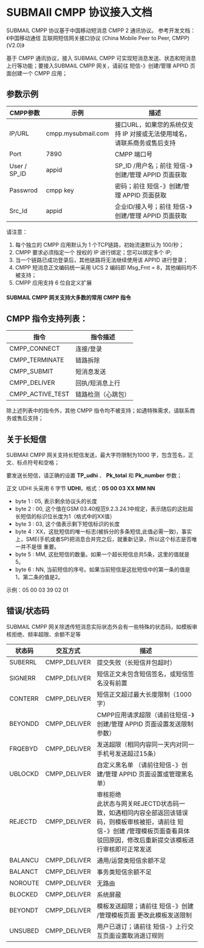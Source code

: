 # SUBMAIl CMPP 协议接入文档

SUBMAIL CMPP 协议基于中国移动短消息 CMPP 2 通讯协议。 
参考开发文档：《中国移动通信 互联网短信网关接口协议 (China Mobile Peer to Peer, CMPP) (V2.0)》



基于 CMPP 通讯协议，接入 SUBMAIL CMPP 可实现短消息发送、状态和短消息上行等功能；要接入SUBMAIL CMPP 网关，请前往 短信-》创建/管理 APPID 页面创建一个 CMPP 应用；



## 参数示例

| CMPP参数     | 示例               | 描述                                                         |
| ------------ | ------------------ | ------------------------------------------------------------ |
| IP/URL       | cmpp.mysubmail.com | 接口URL，如果您的系统仅支持 IP 对接或无法使用域名，请联系商务或售后支持 |
| Port         | 7890               | CMPP 端口号                                                  |
| User / SP_ID | appid              | SP_ID /用户名；前往 短信-》创建/管理 APPID 页面获取          |
| Passwrod     | cmpp key           | 密码；前往 短信-》创建/管理 APPID 页面获取                   |
| Src_Id       | appid              | 企业ID/接入号；前往 短信-》创建/管理 APPID 页面获取          |

请注意：

1. 每个独立的 CMPP 应用默认为 1 个TCP链路，初始流速默认为 100/秒；
2. CMPP 要求必须指定一个 授权的 IP 进行绑定；您可以绑定多个 IP;
3. 当一个链路已成功登录后，其他链路将无法继续使用该 APPID 进行登录；
4. CMPP 短消息正文编码统一采用 UCS 2 编码即 Msg_Fmt = 8，其他编码均不被支持；
5. CMPP 应用支持 6 位自定义扩展



#### SUBMAIL CMPP 网关支持大多数的常用 CMPP 指令

## CMPP 指令支持列表：

| 指令             | 指令描述           |
| ---------------- | ------------------ |
| CMPP_CONNECT     | 连接/登录          |
| CMPP_TERMINATE   | 链路拆除           |
| CMPP_SUBMIT      | 短消息发送         |
| CMPP_DELIVER     | 回执/短消息上行    |
| CMPP_ACTIVE_TEST | 链路检测（心跳包） |

除上述列表中的指令外，其他 CMPP 指令均不被支持；如遇特殊需求，请联系商务或售后支持；



## 关于长短信

SUBMAIl CMPP 网关支持长短信发送，最大字符限制为1000 字，包含签名，正文、标点符号和空格；

要发送长短信，请正确的设置 **TP_udhi** 、 **Pk_total** 和 **Pk_number** 参数；

正文 UDHI 头采用 6 字节 **UDHI**，格式：**05 00 03 XX MM NN**

- byte 1 : 05, 表示剩余协议头的长度
- byte 2 : 00, 这个值在GSM 03.40规范9.2.3.24.1中规定，表示随后的这批超长短信的标识位长度为1（格式中的XX值）
- byte 3 : 03, 这个值表示剩下短信标识的长度
- byte 4 : XX，这批短信的唯一标志(被拆分的多条短信,此值必需一致)，事实上，SME(手机或者SP)把消息合并完之后，就重新记录，所以这个标志是否唯 一并不是很 重要。
- byte 5 : MM, 这批短信的数量。如果一个超长短信总共5条，这里的值就是5。
- byte 6 : NN, 当前短信的序号。如果当前短信是这批短信中的第一条的值是1，第二条的值是2。

示例：05 00 03 39 02 01



## 错误/状态码

SUBMAIL CMPP 网关除透传短消息实际状态外会有一些特殊的状态码，如模板审核拒绝、频率超限、余额不足等

| 状态码  | 交互方式     | 描述                                                         |
| ------- | ------------ | ------------------------------------------------------------ |
| SUBERRL | CMPP_DELIVER | 提交失败（长短信并包超时）                                   |
| SIGNERR | CMPP_DELIVER | 短信正文未包含短信签名，或短信签名没有前置                   |
| CONTERR | CMPP_DELIVER | 短信正文超过最大长度限制（1000字）                           |
| BEYONDD | CMPP_DELIVER | CMPP应用请求超限（请前往短信-》创建/管理 APPID 页面设置发送限制参数） |
| FRQEBYD | CMPP_DELIVER | 发送超限（相同内容同一天内对同一手机号发送超过15条）         |
| UBLOCKD | CMPP_DELIVER | 自定义黑名单 （请前往短信-》创建/管理 APPID 页面设置或管理黑名单） |
| REJECTD | CMPP_DELIVER | 审核拒绝<br />此状态与网关REJECTD状态码一致，如遇相同内容全部返回该错误码，则模板审核被拒，请前往 短信-》创建 /管理模板页面查看具体驳回原因，修改后重新提交该模板进行审核即可正常发送 |
| BALANCU | CMPP_DELIVER | 通用/运营类短信余额不足                                      |
| BALANCT | CMPP_DELIVER | 事务类短信余额不足                                           |
| NOROUTE | CMPP_DELIVER | 无路由                                                       |
| BLOCKED | CMPP_DELIVER | 系统屏蔽                                                     |
| BEYONDT | CMPP_DELIVER | 模板发送超限；请前往 短信-》创建 /管理模板页面 更改此模板发送限制 |
| UNSUBED | CMPP_DELIVER | 用户已退订；请前往 短信-》上行交互页面设置取消退订规则       |

